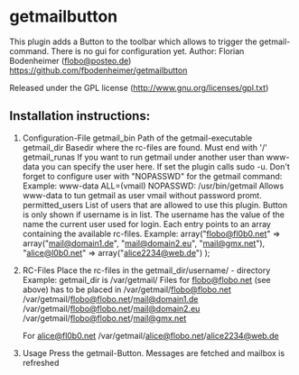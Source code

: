 getmailbutton
================
This plugin adds a Button to the toolbar which allows to trigger the getmail-command. There is no gui for configuration yet.
Author: Florian Bodenheimer (flobo@posteo.de)
https://github.com/fbodenheimer/getmailbutton

Released under the GPL license (http://www.gnu.org/licenses/gpl.txt)

Installation instructions:
--------------------------


1. Configuration-File
getmail_bin
	Path of the getmail-executable
getmail_dir
	Basedir where the rc-files are found. Must end with '/'
getmail_runas
	If you want to run getmail under another user than www-data you can specify the user here. If set the plugin calls sudo -u. Don't forget to configure user with "NOPASSWD" for the getmail command:
	Example: 	www-data ALL=(vmail) NOPASSWD: /usr/bin/getmail
				Allows www-data to tun getmail as user vmail without password promt.
permitted_users
	List of users that are allowed to use this plugin. Button is only shown if username is in list. The username has the value of the name the current user used for login. Each entry points to an
	array containing the available rc-files.
	Example:	array("flobo@fl0b0.net" => array("mail@domain1.de", "mail@domain2.eu", "mail@gmx.net"),
						"alice@l0b0.net" => array("alice2234@web.de")
						);
2. RC-Files
Place the rc-files in the getmail_dir/username/ - directory
Example:
	getmail_dir is /var/getmail/
	Files for flobo@flobo.net (see above) has to be placed in /var/getmail/flobo@flobo.net
	/var/getmail/flobo@flobo.net/mail@domain1.de
	/var/getmail/flobo@flobo.net/mail@domain2.eu
	/var/getmail/flobo@flobo.net/mail@gmx.net
	
	For alice@fl0b0.net
	/var/getmail/alice@flobo.net/alice2234@web.de
	
3. Usage
Press the getmail-Button. Messages are fetched and mailbox is refreshed
				